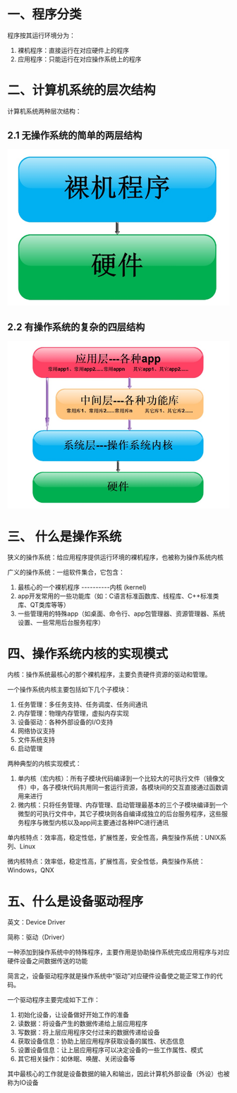 # 一、程序分类

程序按其运行环境分为：

1. 裸机程序：直接运行在对应硬件上的程序
2. 应用程序：只能运行在对应操作系统上的程序

# 二、计算机系统的层次结构

计算机系统两种层次结构：

## 2.1 无操作系统的简单的两层结构

![两层计算机系统](.\两层计算机系统.jpg)

## 2.2 有操作系统的复杂的四层结构

![四层计算机系统](.\四层计算机系统.jpg)



# 三、 什么是操作系统

狭义的操作系统：给应用程序提供运行环境的裸机程序，也被称为操作系统内核

广义的操作系统：一组软件集合，它包含：

1. 最核心的一个裸机程序  ----------内核 (kernel)
3. app开发常用的一些功能库（如：C语言标准函数库、线程库、C++标准类库、QT类库等等）
4. 一些管理用的特殊app（如桌面、命令行、app包管理器、资源管理器、系统设置、一些常用后台服务程序）

# 四、操作系统内核的实现模式

内核：操作系统最核心的那个裸机程序，主要负责硬件资源的驱动和管理。

一个操作系统内核主要包括如下几个子模块：

1. 任务管理：多任务支持、任务调度、任务间通讯
2. 内存管理：物理内存管理，虚拟内存实现
3. 设备驱动：各种外部设备的I/O支持
4. 网络协议支持
5. 文件系统支持
6. 启动管理

两种典型的内核实现模式：

1. 单内核（宏内核）：所有子模块代码编译到一个比较大的可执行文件（镜像文件）中，各子模块代码共用同一套运行资源，各模块间的交互直接通过函数调用来进行
2. 微内核：只将任务管理、内存管理、启动管理最基本的三个子模块编译到一个微型的可执行文件中，其它子模块则各自编译成独立的后台服务程序，这些服务程序与微型内核以及app间主要通过各种IPC进行通讯

单内核特点：效率高，稳定性低，扩展性差，安全性高，典型操作系统：UNIX系列、Linux

微内核特点：效率低，稳定性高，扩展性高，安全性低，典型操作系统：Windows，QNX

# 五、什么是设备驱动程序

英文：Device Driver

简称：驱动（Driver）

一种添加到操作系统中的特殊程序，主要作用是协助操作系统完成应用程序与对应硬件设备之间数据传送的功能

简言之，设备驱动程序就是操作系统中“驱动”对应硬件设备使之能正常工作的代码。

一个驱动程序主要完成如下工作：

1. 初始化设备，让设备做好开始工作的准备
2. 读数据：将设备产生的数据传递给上层应用程序
3. 写数据：将上层应用程序交付过来的数据传递给设备
4. 获取设备信息：协助上层应用程序获取设备的属性、状态信息
5. 设置设备信息：让上层应用程序可以决定设备的一些工作属性、模式
6. 其它相关操作：如休眠、唤醒、关闭设备等

其中最核心的工作就是设备数据的输入和输出，因此计算机外部设备（外设）也被称为IO设备






